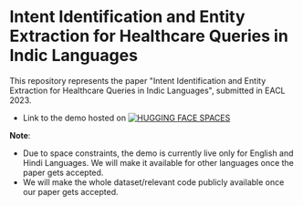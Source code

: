 # Intent Identification and Entity Extraction for Healthcare Queries in Indic Languages

This repository represents the paper "Intent Identification and Entity Extraction for Healthcare Queries in Indic Languages", submitted in EACL 2023.

* Link to the demo hosted on [![HUGGING FACE SPACES](https://img.shields.io/badge/%F0%9F%A4%97%20Hugging%20Face-Spaces-blue)](https://huggingface.co/spaces/indichealth/indic-health-demo)

**Note**:
* Due to space constraints, the demo is currently live only for English and Hindi Languages. We will make it available for other languages once the paper gets accepted.
* We will make the whole dataset/relevant code publicly available once our paper gets accepted.
         
